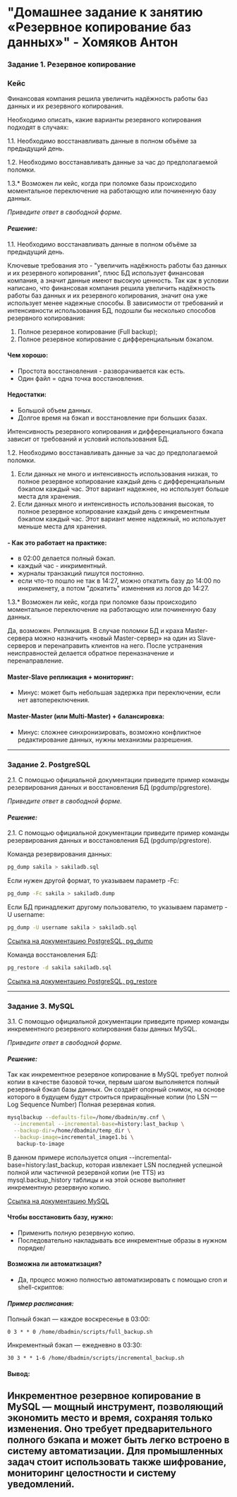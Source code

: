 # "Домашнее задание к занятию «Резервное копирование баз данных»" - Хомяков Антон

### Задание 1. Резервное копирование

### Кейс
Финансовая компания решила увеличить надёжность работы баз данных и их резервного копирования. 

Необходимо описать, какие варианты резервного копирования подходят в случаях: 

1.1. Необходимо восстанавливать данные в полном объёме за предыдущий день.

1.2. Необходимо восстанавливать данные за час до предполагаемой поломки.

1.3.* Возможен ли кейс, когда при поломке базы происходило моментальное переключение на работающую или починенную базу данных.

*Приведите ответ в свободной форме.*

#### *Решение:*

1.1. Необходимо восстанавливать данные в полном объёме за предыдущий день.

Ключевые требования это - "увеличить надёжность работы баз данных и их резервного копирования", плюс БД использует финансовая компания, а значит данные имеют высокую ценность. Так как в условии написано, что финансовая компания решила увеличить надёжность работы баз данных и их резервного копирования, значит она уже использует менее надежные способы. В зависимости от требований и интенсивности использования БД, подошли бы несколько способов резервного копирования:
1. Полное резервное копирование (Full backup);
2. Полное резервное копирование с дифференциальным бэкапом.

#### Чем хорошо:
- Простота восстановления - разворачивается как есть.
- Один файл = одна точка восстановления.

#### Недостатки:
- Большой объем данных.
- Долгое время на бэкап и восстановление при больших базах.

Интенсивность резервного копирования и дифференциального бэкапа зависит от требований и условий использования БД.


1.2. Необходимо восстанавливать данные за час до предполагаемой поломки.

1. Если данных не много и интенсивность использования низкая, то полное резервное копирование каждый день с дифференциальным бэкапом каждый час. Этот вариант надежнее, но использует больше места для хранения.
2. Если данных много и интенсивность использования высокая, то полное резервное копирование каждый день с инкрементным бэкапом каждый час. Этот вариант менее надежный, но использует меньше места для хранения.

#### - Как это работает на практике:
- в 02:00 делается полный бэкап.
- каждый час - инкриментный.
- журналы транзакций пишутся постоянно.
- если что-то пошло не так в 14:27, можно откатить базу до 14:00 по инкрименету, а потом "докатить" изменения из логов до 14:27.

1.3.* Возможен ли кейс, когда при поломке базы происходило моментальное переключение на работающую или починенную базу данных.

Да, возможен. Репликация. В случае поломки БД и краха Master-сервера можно назначить «новый Master-сервер» на один из Slave-серверов и перенаправить клиентов на него. После устранения неисправностей делается обратное переназначение и перенаправление.

#### Master-Slave репликация + мониторинг:
- Минус: может быть небольшая задержка при переключении, если нет автопереключения.

#### Master-Master (или Multi-Master) + балансировка:
- Минус: сложнее синхронизировать, возможно конфликтное редактирование данных, нужны механизмы разрешения.


---

### Задание 2. PostgreSQL

2.1. С помощью официальной документации приведите пример команды резервирования данных и восстановления БД (pgdump/pgrestore).

*Приведите ответ в свободной форме.*

#### *Решение:*

2.1. С помощью официальной документации приведите пример команды резервирования данных и восстановления БД (pgdump/pgrestore).

Команда резервирования данных:
```bash
pg_dump sakila > sakiladb.sql
```
Если нужен другой формат, то указываем параметр -Fc: 
```bash
pg_dump -Fc sakila > sakiladb.dump
```
Если БД принадлежит другому пользователю, то указываем параметр -U username:
```bash
pg_dump -U username sakila > sakiladb.sql
```
[Ссылка на документацию PostgreSQL, pg_dump](https://www.postgresql.org/docs/current/app-pgdump.html)

Команда восстановления БД:
```bash
pg_restore -d sakila sakiladb.sql
```
[Ссылка на документацию PostgreSQL, pg_restore](https://www.postgresql.org/docs/current/app-pgrestore.html)

---

### Задание 3. MySQL

3.1. С помощью официальной документации приведите пример команды инкрементного резервного копирования базы данных MySQL. 

*Приведите ответ в свободной форме.*

#### *Решение:*

Так как инкрементное резервное копирование в MySQL требует полной копии в качестве базовой точки, первым шагом выполняется полный резервный бэкап базы данных. Он создаёт опорный снимок, на основе которого в будущем будут строиться приращённые копии (по LSN — Log Sequence Number) Полная резервная копия.
```bash
mysqlbackup --defaults-file=/home/dbadmin/my.cnf \
  --incremental --incremental-base=history:last_backup \
  --backup-dir=/home/dbadmin/temp_dir \
  --backup-image=incremental_image1.bi \
   backup-to-image
```
В данном примере используется опция --incremental-base=history:last_backup, которая извлекает LSN последней успешной полной или частичной резервной копии (не TTS) из mysql.backup_history таблицы и на этой основе выполняет инкрементную резервную копию.

[Ссылка на документацию MySQL](https://dev.mysql.com/doc/mysql-enterprise-backup/8.2/en/mysqlbackup.incremental.html#meb-incremental-considerations)


#### Чтобы восстановить базу, нужно:
- Применить полную резервную копию.
- Последовательно накладывать все инкрементные образы в нужном порядке/

#### Возможна ли автоматизация?
- Да, процесс можно полностью автоматизировать с помощью cron и shell-скриптов:
#### *Пример расписания:*
Полный бэкап — каждое воскресенье в 03:00:
```
0 3 * * 0 /home/dbadmin/scripts/full_backup.sh
```
Инкрементный бэкап — ежедневно в 03:30:
```
30 3 * * 1-6 /home/dbadmin/scripts/incremental_backup.sh
```
#### Вывод:

Инкрементное резервное копирование в MySQL — мощный инструмент, позволяющий экономить место и время, сохраняя только изменения. Оно требует предварительного полного бэкапа и может быть легко встроено в систему автоматизации. Для промышленных задач стоит использовать также шифрование, мониторинг целостности и систему уведомлений.
---
